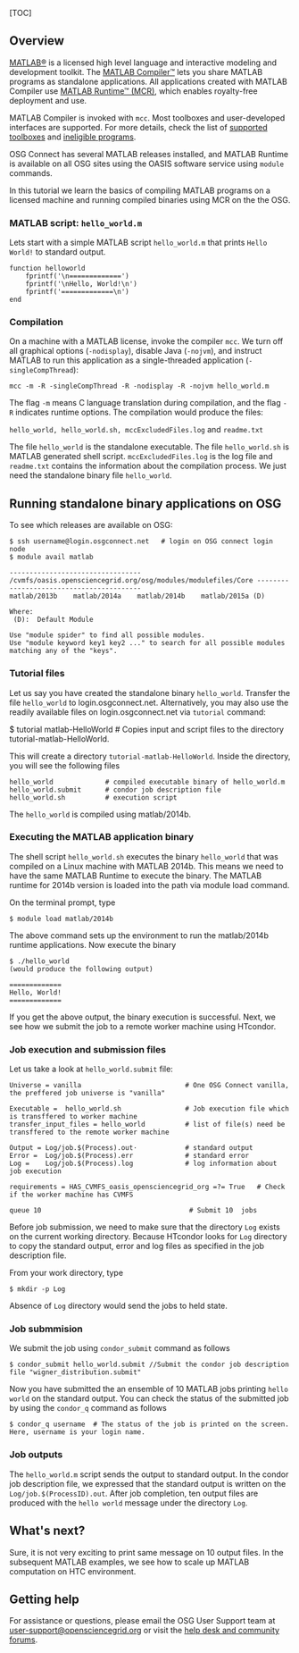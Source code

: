 [title]: - "Basics of compiled MATLAB applications - Hello World example"  
[TOC]
 
 
## Overview

[MATLAB®](http://www.mathworks.com/products/matlab/) is a licensed high level language and interactive modeling and development toolkit. The [MATLAB Compiler™](http://www.mathworks.com/products/compiler/) lets you share MATLAB programs as standalone applications.  All applications created with MATLAB Compiler use [MATLAB Runtime™ (MCR)](http://www.mathworks.com/products/compiler/mcr/), which enables royalty-free deployment and use.  

MATLAB Compiler is invoked with `mcc`.  Most toolboxes and user-developed interfaces are supported. For more details, check the list of [supported toolboxes](http://www.mathworks.com/products/compiler/supported/compiler_support.html) and 
[ineligible programs](http://www.mathworks.com/products/ineligible_programs/). 

OSG Connect has several MATLAB releases installed, and MATLAB Runtime is available on all OSG sites using the OASIS software service using `module` commands.

In this tutorial we learn the basics of compiling MATLAB programs on a licensed machine and running compiled binaries using MCR on the the OSG.

### MATLAB script: `hello_world.m` 

Lets start with a simple MATLAB script `hello_world.m` that prints `Hello World!` to standard output. 
    
    function helloworld
        fprintf('\n=============')
        fprintf('\nHello, World!\n')
        fprintf('=============\n')
    end  

### Compilation 

On a machine with a MATLAB license, invoke the compiler `mcc`. We turn off all graphical options (`-nodisplay`), disable Java (`-nojvm`), and instruct MATLAB to run this application as a single-threaded application (`-singleCompThread`):

    mcc -m -R -singleCompThread -R -nodisplay -R -nojvm hello_world.m

The flag `-m` means C language translation during compilation, and the flag `-R` indicates runtime options.  The compilation would produce the files: 

   `hello_world, hello_world.sh, mccExcludedFiles.log` and `readme.txt`

The file `hello_world` is the standalone executable. The file `hello_world.sh` is MATLAB generated shell script. `mccExcludedFiles.log` is the log file and `readme.txt` contains the information about the compilation process. We just need the standalone binary file `hello_world`. 

## Running standalone binary applications on OSG

To see which releases are available on OSG:

    $ ssh username@login.osgconnect.net   # login on OSG connect login node
    $ module avail matlab
    
    --------------------------------- /cvmfs/oasis.opensciencegrid.org/osg/modules/modulefiles/Core -----------------------------------------
    matlab/2013b    matlab/2014a    matlab/2014b    matlab/2015a (D)

    Where:
     (D):  Default Module

    Use "module spider" to find all possible modules.
    Use "module keyword key1 key2 ..." to search for all possible modules matching any of the "keys".


### Tutorial files

Let us say you have created the standalone binary `hello_world`. Transfer the file `hello_world` to login.osgconnect.net. Alternatively, you 
may also use the readily available files on login.osgconnect.net via `tutorial` command: 

$ tutorial matlab-HelloWorld # Copies input and script files to the directory tutorial-matlab-HelloWorld.
 
This will create a directory `tutorial-matlab-HelloWorld`. Inside the directory, you will see the following files
   
    hello_world             # compiled executable binary of hello_world.m
    hello_world.submit      # condor job description file
    hello_world.sh          # execution script

The `hello_world` is compiled using matlab/2014b. 

### Executing the MATLAB application binary

The shell script `hello_world.sh` executes the binary `hello_world` that was  compiled on a Linux machine with MATLAB 2014b. This means we need 
to have the same MATLAB Runtime to execute the binary. The MATLAB runtime for 2014b version is loaded into the path via module load command. 

On the terminal prompt, type

    $ module load matlab/2014b 

The above command sets up the environment to run the matlab/2014b runtime applications.  Now execute the binary

    $ ./hello_world
    (would produce the following output)

    =============
    Hello, World!
    =============

If you get the above output, the binary execution is successful. Next, we see how we submit the job to a remote worker machine 
using HTcondor. 

### Job execution and submission files

Let us take a look at `hello_world.submit` file: 

    Universe = vanilla                          # One OSG Connect vanilla, the preffered job universe is "vanilla"

    Executable =  hello_world.sh                # Job execution file which is transffered to worker machine
    transfer_input_files = hello_world          # list of file(s) need be transffered to the remote worker machine 

    Output = Log/job.$(Process).out⋅            # standard output 
    Error =  Log/job.$(Process).err             # standard error
    Log =    Log/job.$(Process).log             # log information about job execution

    requirements = HAS_CVMFS_oasis_opensciencegrid_org =?= True   # Check if the worker machine has CVMFS 

    queue 10                                     # Submit 10  jobs


Before job submission, we need to make sure that the directory `Log` exists on the current working directory. Because HTcondor looks for `Log` directory to copy the standard output, error and log files as specified in the job description file. 

From your work directory, type

    $ mkdir -p Log

Absence of `Log` directory would send the jobs to held state. 

### Job submmision 

We submit the job using `condor_submit` command as follows

	$ condor_submit hello_world.submit //Submit the condor job description file "wigner_distribution.submit"

Now you have submitted the an ensemble of 10 MATLAB jobs printing `hello world` on the standard output. You can check the status of the submitted job by using the `condor_q` command as follows

	$ condor_q username  # The status of the job is printed on the screen. Here, username is your login name.


### Job outputs 

The `hello_world.m` script sends the output to standard output. In the condor job description file, we expressed that the standard output is written on the `Log/job.$(ProcessID).out`. After job completion, ten output files are produced with the `hello world` message under the directory `Log`. 

## What's next? 
Sure, it is not very exciting to print same message on 10 output files. In the subsequent MATLAB examples,  we see  how to scale up MATLAB computation on HTC environment. 

## Getting help
For assistance or questions, please email the OSG User Support team  at [user-support@opensciencegrid.org](mailto:user-support@opensciencegrid.org) or visit the [help desk and community forums](http://support.opensciencegrid.org).
